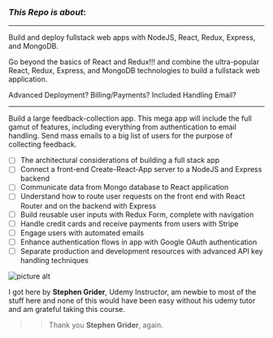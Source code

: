 ### _This Repo is about_:

---

Build and deploy fullstack web apps with NodeJS, React, Redux, Express, and MongoDB.

Go beyond the basics of React and Redux!!! and combine the ultra-popular React, Redux, Express, and MongoDB technologies to build a fullstack web application.

Advanced Deployment? Billing/Payments? Included Handling Email?

---

Build a large feedback-collection app. This mega app will include the full gamut of features, including everything from authentication to email handling. Send mass emails to a big list of users for the purpose of collecting feedback.

- [ ] The architectural considerations of building a full stack app
- [ ] Connect a front-end Create-React-App server to a NodeJS and Express backend
- [ ] Communicate data from Mongo database to React application
- [ ] Understand how to route user requests on the front end with React Router and on the backend with Express
- [ ] Build reusable user inputs with Redux Form, complete with navigation
- [ ] Handle credit cards and receive payments from users with Stripe
- [ ] Engage users with automated emails
- [ ] Enhance authentication flows in app with Google OAuth authentication
- [ ] Separate production and development resources with advanced API key handling techniques

![picture alt](https://camo.githubusercontent.com/d0003df6bcbb4850920c3540c1b3400d4515bd29/687474703a2f2f7777772e6272696768746c6967687470696374757265732e636f6d2f6173736574732f696d616765732f706f7274666f6c696f2f746865746861775f6865616465722e6a7067 "Enjoy!")

I got here by **Stephen Grider**, Udemy Instructor, am newbie to most of the stuff here and none of this would have been easy without his udemy tutor and am grateful taking this course.

> > Thank you **Stephen Grider**, again.
